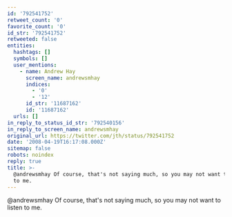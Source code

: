 ```yaml
---
id: '792541752'
retweet_count: '0'
favorite_count: '0'
id_str: '792541752'
retweeted: false
entities:
  hashtags: []
  symbols: []
  user_mentions:
    - name: Andrew Hay
      screen_name: andrewsmhay
      indices:
        - '0'
        - '12'
      id_str: '11687162'
      id: '11687162'
  urls: []
in_reply_to_status_id_str: '792540156'
in_reply_to_screen_name: andrewsmhay
original_url: https://twitter.com/jth/status/792541752
date: '2008-04-19T16:17:08.000Z'
sitemap: false
robots: noindex
reply: true
title: >-
  @andrewsmhay Of course, that's not saying much, so you may not want to listen
  to me.
---
```


@andrewsmhay Of course, that's not saying much, so you may not want to listen to me.
